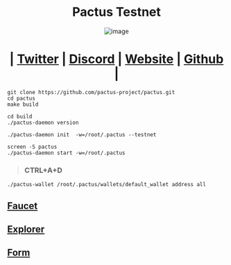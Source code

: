 <h1 align="center"> Pactus Testnet</h1>

<div align="center">

![image](https://github.com/0xSocrates/Testnet-Rehberler/assets/108215275/fc854b16-a554-419c-afbf-f99de720060a)

#  | [Twitter](https://twitter.com/pactuschain/) | [Discord](https://discord.gg/zdX6wNUFvg) | [Website](https://pactus.org/) | [Github](https://github.com/pactus-project) |

</div>


```
git clone https://github.com/pactus-project/pactus.git
cd pactus
make build
```
```
cd build
./pactus-daemon version
```
```
./pactus-daemon init  -w=/root/.pactus --testnet
```

```
screen -S pactus
./pactus-daemon start -w=/root/.pactus
```
> ### CTRL+A+D

```
./pactus-wallet /root/.pactus/wallets/default_wallet address all
```
## [Faucet](https://discord.gg/UdquSvMQh6)
## [Explorer](https://www.pactusscan.com/)
## [Form](https://docs.google.com/forms/d/e/1FAIpQLSfJ-uiNQtGZdqdApwOCU9oF_O2qAVVa2P2EJtLJvKHxvjQhpQ/viewform)



